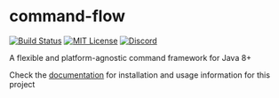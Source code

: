 # command-flow
[![Build Status](https://img.shields.io/github/actions/workflow/status/unnamed/command-flow/build.yml?branch=master)](https://github.com/unnamed/command-flow/actions/workflows/build.yml)
[![MIT License](https://img.shields.io/badge/license-MIT-blue)](license.txt)
[![Discord](https://img.shields.io/discord/683899335405994062)](https://discord.gg/xbba2fy)

A flexible and platform-agnostic command framework for Java 8+

Check the [documentation](https://unnamed.team/docs/command-flow) for installation and
usage information for this project
